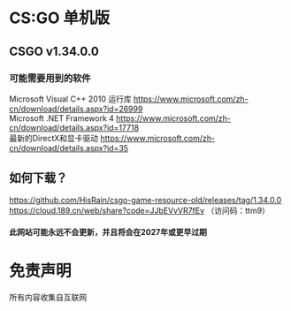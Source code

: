 # CS:GO 单机版
## CSGO v1.34.0.0
### 可能需要用到的软件
Microsoft Visual C++ 2010 运行库 https://www.microsoft.com/zh-cn/download/details.aspx?id=26999  
Microsoft .NET Framework 4 https://www.microsoft.com/zh-cn/download/details.aspx?id=17718  
最新的DirectX和显卡驱动 https://www.microsoft.com/zh-cn/download/details.aspx?id=35  
## 如何下载？
https://github.com/HisRain/csgo-game-resource-old/releases/tag/1.34.0.0  
https://cloud.189.cn/web/share?code=JJbEVvVR7fEv  （访问码：ttm9）
#### 此网站可能永远不会更新，并且将会在2027年或更早过期
# 免责声明
所有内容收集自互联网
